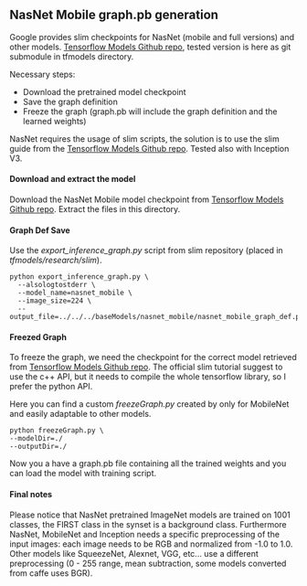 ## NasNet Mobile graph.pb generation

Google provides slim checkpoints for NasNet (mobile and full versions) and other models. [Tensorflow Models Github repo](https://github.com/tensorflow/models/tree/d07447a3e34bc66acd9ba7267437ebe9d15b45c0/research/slim), tested version is here as git submodule in tfmodels directory.

Necessary steps:
- Download the pretrained model checkpoint
- Save the graph definition
- Freeze the graph (graph.pb will include the graph definition and the learned weights)

NasNet requires the usage of slim scripts, the solution is to use the slim guide from the [Tensorflow Models Github repo](https://github.com/tensorflow/models/tree/d07447a3e34bc66acd9ba7267437ebe9d15b45c0/research/slim).
Tested also with Inception V3.

#### Download and extract the model

Download the NasNet Mobile model checkpoint from [Tensorflow Models Github repo](https://github.com/tensorflow/models/tree/d07447a3e34bc66acd9ba7267437ebe9d15b45c0/research/slim).
Extract the files in this directory.

#### Graph Def Save
Use the *export_inference_graph.py* script from slim repository (placed in *tfmodels/research/slim*).

```
python export_inference_graph.py \
  --alsologtostderr \
  --model_name=nasnet_mobile \
  --image_size=224 \
  --output_file=../../../baseModels/nasnet_mobile/nasnet_mobile_graph_def.pb
```

#### Freezed Graph
To freeze the graph, we need the checkpoint for the correct model retrieved from [Tensorflow Models Github repo](https://github.com/tensorflow/models/tree/d07447a3e34bc66acd9ba7267437ebe9d15b45c0/research/slim).
The official slim tutorial suggest to use the c++ API, but it needs to compile the whole tensorflow library, so I prefer the python API.

Here you can find a custom *freezeGraph.py* created by only for MobileNet and easily adaptable to other models.

```
python freezeGraph.py \
--modelDir=./
--outputDir=./
```

Now you a have a graph.pb file containing all the trained weights and you can load the model with training script.

#### Final notes

Please notice that NasNet pretrained ImageNet models are trained on 1001 classes, the FIRST class in the synset is a background class.
Furthermore NasNet, MobileNet and Inception needs a specific preprocessing of the input images: each image needs to be RGB and normalized from -1.0 to 1.0.
Other models like SqueezeNet, Alexnet, VGG, etc... use a different preprocessing (0 - 255 range, mean subtraction, some models converted from caffe uses BGR).